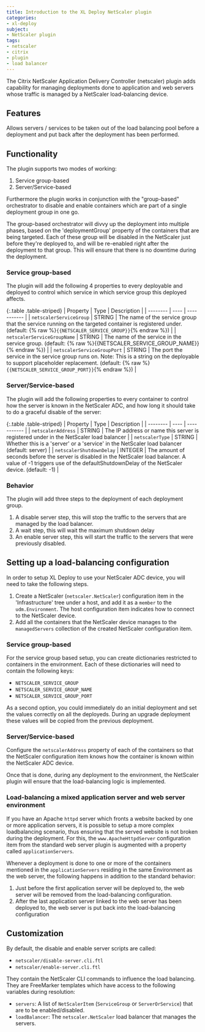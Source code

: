 ```yaml
---
title: Introduction to the XL Deploy NetScaler plugin
categories:
- xl-deploy
subject:
- NetScaler plugin
tags:
- netscaler
- citrix
- plugin
- load balancer
---
```


The Citrix NetScaler Application Delivery Controller (netscaler) plugin adds capability for managing deployments done to application and web servers whose traffic is managed by a NetScaler load-balancing device. 

## Features

Allows servers / services to be taken out of the load balancing pool before a deployment and put back after the deployment has been performed.

## Functionality

The plugin supports two modes of working:

1. Service group-based
2. Server/Service-based

Furthermore the plugin works in conjunction with the "group-based" orchestrator to disable and enable containers which are part of a single deployment group in one go.

The group-based orchestrator will divvy up the deployment into multiple phases, based on the 'deploymentGroup' property of the containers that are being targeted. Each of these group will be disabled in the NetScaler just before they're deployed to, and will be re-enabled right after the deployment to that group. This will ensure that there is no downtime during the deployment.

### Service group-based

The plugin will add the following 4 properties to every deployable and deployed to control which service in which service group this deployed affects.

{:.table .table-striped}
| Property | Type | Description |
| -------- | ---- | ----------- |
| `netscalerServiceGroup` | STRING | The name of the service group that the service running on the targeted container is registered under. (default: {% raw %}`{{NETSCALER_SERVICE_GROUP}}`{% endraw %}) |
| `netscalerServiceGroupName` | STRING | The name of the service in the service group. (default: {% raw %}{{NETSCALER_SERVICE_GROUP_NAME}}{% endraw %}) |
| `netscalerServiceGroupPort` | STRING | The port the service in the service group runs on. Note: This is a string on the deployable to support placeholder replacement. (default: {% raw %}`{{NETSCALER_SERVICE_GROUP_PORT}}`{% endraw %}) |

### Server/Service-based

The plugin will add the following properties to every container to control how the server is known in the NetScaler ADC, and how long it should take to do a graceful disable of the server:

{:.table .table-striped}
| Property | Type | Description |
| -------- | ---- | ----------- |
| `netscalerAddress` | STRING | The IP address or name this server is registered under in the NetScaler load balancer |
| `netscalerType` | STRING | Whether this is a 'server' or a 'service' in the NetScaler load balancer (default: server) |
| `netscalerShutdownDelay` | INTEGER | The amount of seconds before the server is disabled in the NetScaler load balancer. A value of -1 triggers use of the defaultShutdownDelay of the NetScaler device. (default: -1) |

### Behavior

The plugin will add three steps to the deployment of each deployment group.

1. A disable server step, this will stop the traffic to the servers that are managed by the load balancer.
2. A wait step, this will wait the maximum shutdown delay
3. An enable server step, this will start the traffic to the servers that were previously disabled.

## Setting up a load-balancing configuration

In order to setup XL Deploy to use your NetScaler ADC device, you will need to take the following steps.

1. Create a NetScaler (`netscaler.NetScaler`) configuration item in the 'Infrastructure' tree under a host, and add it as a `member` to the `udm.Environment`. The host configuration item indicates how to connect to the NetScaler device.
2. Add all the containers that the NetScaler device manages to the `managedServers` collection of the created NetScaler configuration item.

### Service group-based

For the service group based setup, you can create dictionaries restricted to containers in the environment. Each of these dictionaries will need to contain the following keys:

- `NETSCALER_SERVICE_GROUP`
- `NETSCALER_SERVICE_GROUP_NAME`
- `NETSCALER_SERVICE_GROUP_PORT`

As a second option, you could immediately do an initial deployment and set the values correctly on all the deployeds. During an upgrade deployment these values will be copied from the previous deployment.

### Server/Service-based

Configure the `netscalerAddress` property of each of the containers so that the NetScaler configuration item knows how the container is known within the NetScaler ADC device.

Once that is done, during any deployment to the environment, the NetScaler plugin will ensure that the load-balancing logic is implemented.

### Load-balancing a mixed application server and web server environment

If you have an Apache `httpd` server which fronts a website backed by one or more application servers, it is possible to setup a more complex loadbalancing scenario, thus ensuring that the served website is not broken during the deployment. For this, the `www.ApacheHttpdServer` configuration item from the standard web server plugin is augmented with a property called `applicationServers`.

Whenever a deployment is done to one or more of the containers mentioned in the `applicationServers` residing in the same Environment as the web server, the following happens in addition to the standard behavior:

1. Just before the first application server will be deployed to, the web server will be removed from the load-balancing configuration.
2. After the last application server linked to the web server has been deployed to, the web server is put back into the load-balancing configuration

## Customization

By default, the disable and enable server scripts are called:

- `netscaler/disable-server.cli.ftl`
- `netscaler/enable-server.cli.ftl`

They contain the NetScaler CLI commands to influence the load balancing. They are FreeMarker templates which have access to the following variables during resolution:

- `servers`: A list of `NetScalerItem` (`ServiceGroup` or `ServerOrService`) that are to be enabled/disabled.
- `loadBalancer`: The `netscaler.NetScaler` load balancer that manages the servers.
